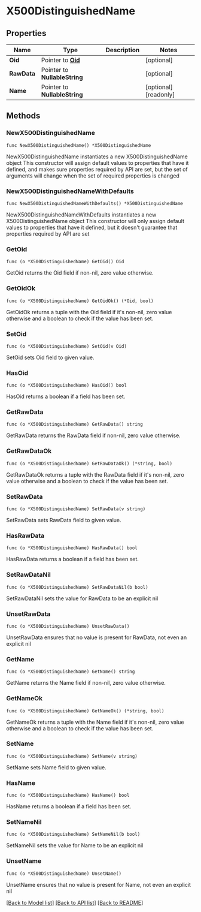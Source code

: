 # X500DistinguishedName

## Properties

Name | Type | Description | Notes
------------ | ------------- | ------------- | -------------
**Oid** | Pointer to [**Oid**](Oid.md) |  | [optional] 
**RawData** | Pointer to **NullableString** |  | [optional] 
**Name** | Pointer to **NullableString** |  | [optional] [readonly] 

## Methods

### NewX500DistinguishedName

`func NewX500DistinguishedName() *X500DistinguishedName`

NewX500DistinguishedName instantiates a new X500DistinguishedName object
This constructor will assign default values to properties that have it defined,
and makes sure properties required by API are set, but the set of arguments
will change when the set of required properties is changed

### NewX500DistinguishedNameWithDefaults

`func NewX500DistinguishedNameWithDefaults() *X500DistinguishedName`

NewX500DistinguishedNameWithDefaults instantiates a new X500DistinguishedName object
This constructor will only assign default values to properties that have it defined,
but it doesn't guarantee that properties required by API are set

### GetOid

`func (o *X500DistinguishedName) GetOid() Oid`

GetOid returns the Oid field if non-nil, zero value otherwise.

### GetOidOk

`func (o *X500DistinguishedName) GetOidOk() (*Oid, bool)`

GetOidOk returns a tuple with the Oid field if it's non-nil, zero value otherwise
and a boolean to check if the value has been set.

### SetOid

`func (o *X500DistinguishedName) SetOid(v Oid)`

SetOid sets Oid field to given value.

### HasOid

`func (o *X500DistinguishedName) HasOid() bool`

HasOid returns a boolean if a field has been set.

### GetRawData

`func (o *X500DistinguishedName) GetRawData() string`

GetRawData returns the RawData field if non-nil, zero value otherwise.

### GetRawDataOk

`func (o *X500DistinguishedName) GetRawDataOk() (*string, bool)`

GetRawDataOk returns a tuple with the RawData field if it's non-nil, zero value otherwise
and a boolean to check if the value has been set.

### SetRawData

`func (o *X500DistinguishedName) SetRawData(v string)`

SetRawData sets RawData field to given value.

### HasRawData

`func (o *X500DistinguishedName) HasRawData() bool`

HasRawData returns a boolean if a field has been set.

### SetRawDataNil

`func (o *X500DistinguishedName) SetRawDataNil(b bool)`

 SetRawDataNil sets the value for RawData to be an explicit nil

### UnsetRawData
`func (o *X500DistinguishedName) UnsetRawData()`

UnsetRawData ensures that no value is present for RawData, not even an explicit nil
### GetName

`func (o *X500DistinguishedName) GetName() string`

GetName returns the Name field if non-nil, zero value otherwise.

### GetNameOk

`func (o *X500DistinguishedName) GetNameOk() (*string, bool)`

GetNameOk returns a tuple with the Name field if it's non-nil, zero value otherwise
and a boolean to check if the value has been set.

### SetName

`func (o *X500DistinguishedName) SetName(v string)`

SetName sets Name field to given value.

### HasName

`func (o *X500DistinguishedName) HasName() bool`

HasName returns a boolean if a field has been set.

### SetNameNil

`func (o *X500DistinguishedName) SetNameNil(b bool)`

 SetNameNil sets the value for Name to be an explicit nil

### UnsetName
`func (o *X500DistinguishedName) UnsetName()`

UnsetName ensures that no value is present for Name, not even an explicit nil

[[Back to Model list]](../README.md#documentation-for-models) [[Back to API list]](../README.md#documentation-for-api-endpoints) [[Back to README]](../README.md)


